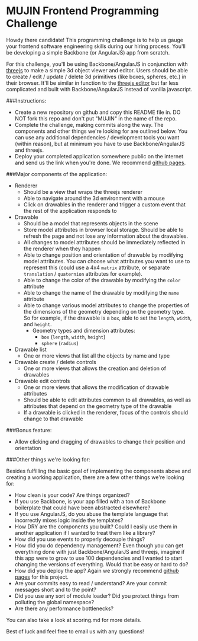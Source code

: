 MUJIN Frontend Programming Challenge
=============

Howdy there candidate! This programming challenge is to help us gauge your frontend software engineering skills during our hiring process. You'll be developing a simple Backbone (or AngularJS) app from scratch.

For this challenge, you'll be using Backbone/AngularJS in conjunction with [threejs](http://threejs.org/) to make a simple 3d object viewer and editor. Users should be able to create / edit / update / delete 3d primitives (like boxes, spheres, etc.) in their browser. It'll be similar in function to the [threejs editor](http://threejs.org/editor/) but far less complicated and built with Backbone/AngularJS instead of vanilla javascript.

###Instructions:

- Create a new repository on github and copy this README file in. DO NOT fork this repo and don't put "MUJIN" in the name of the repo.
- Complete the challenge, making commits along the way. The components and other things we're looking for are outlined below. You can use any additional dependencies / development tools you want (within reason), but at minimum you have to use Backbone/AngularJS and threejs.
- Deploy your completed application somewhere public on the internet and send us the link when you're done. We recommend [github pages](https://pages.github.com/).

###Major components of the application:

- Renderer
  - Should be a view that wraps the threejs renderer
  - Able to navigate around the 3d environment with a mouse
  - Click on drawables in the renderer and trigger a custom event that the rest of the application responds to
- Drawable
  - Should be a model that represents objects in the scene
  - Store model attributes in browser local storage. Should be able to refresh the page and not lose any information about the drawables.
  - All changes to model attributes should be immediately reflected in the renderer when they happen
  - Able to change position and orientation of drawable by modifying model attributes. You can choose what attributes you want to use to represent this (could use a 4x4 `matrix` attribute, or separate `translation` / `quaternion` attributes for example).
  - Able to change the color of the drawable by modifying the `color` attribute
  - Able to change the name of the drawable by modifying the `name` attribute
  - Able to change various model attributes to change the properties of the dimensions of the geometry depending on the geometry type. So for example, if the drawable is a `box`, able to set the `length`, `width`, and `height`.
    - Geometry types and dimension attributes:
      - `box` (`length`, `width`, `height`)
      - `sphere` (`radius`)
- Drawable list
  - One or more views that list all the objects by name and type
- Drawable create / delete controls
  - One or more views that allows the creation and deletion of drawables
- Drawable edit controls
  - One or more views that allows the modification of drawable attributes
  - Should be able to edit attributes common to all drawables, as well as attributes that depend on the geometry type of the drawable
  - If a drawable is clicked in the renderer, focus of the controls should change to that drawable

###Bonus feature:
- Allow clicking and dragging of drawables to change their position and orientation

###Other things we're looking for:

Besides fulfilling the basic goal of implementing the components above and creating a working application, there are a few other things we're looking for:
- How clean is your code? Are things organized?
- If you use Backbone, is your app filled with a ton of Backbone boilerplate that could have been abstracted elsewhere?
- If you use AngularJS, do you abuse the template language that incorrectly mixes logic inside the templates?
- How DRY are the components you built? Could I easily use them in another application if I wanted to treat them like a library?
- How did you use events to properly decouple things?
- How did you do dependency management? Even though you can get everything done with just Backbone/AngularJS and threejs, imagine if this app were to grow to use 100 dependencies and I wanted to start changing the versions of everything. Would that be easy or hard to do?
- How did you deploy the app? Again we strongly recommend [github pages](https://pages.github.com/) for this project.
- Are your commits easy to read / understand? Are your commit messages short and to the point?
- Did you use any sort of module loader? Did you protect things from polluting the global namespace?
- Are there any performance bottlenecks?

You can also take a look at scoring.md for more details.

Best of luck and feel free to email us with any questions!
